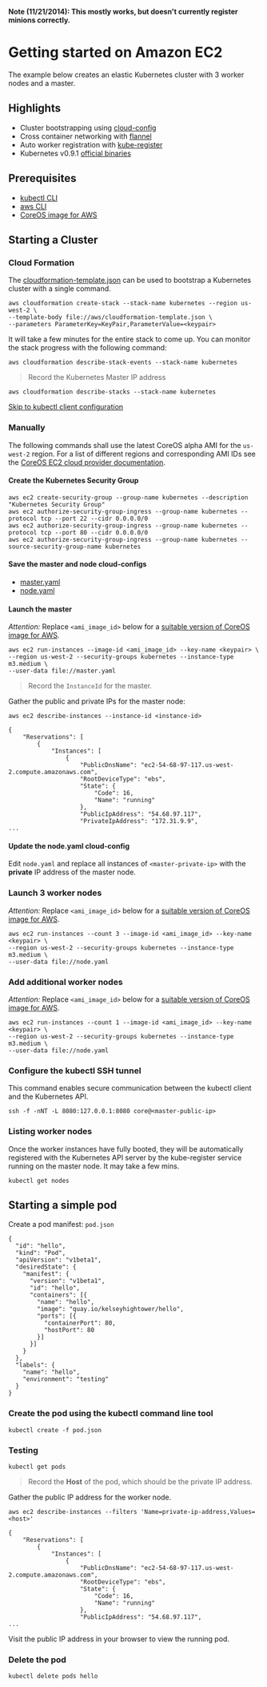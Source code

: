 __Note (11/21/2014): This mostly works, but doesn't currently register minions correctly.__


# Getting started on Amazon EC2

The example below creates an elastic Kubernetes cluster with 3 worker nodes and a master.

## Highlights

* Cluster bootstrapping using [cloud-config](https://coreos.com/docs/cluster-management/setup/cloudinit-cloud-config)
* Cross container networking with [flannel](https://github.com/coreos/flannel#flannel)
* Auto worker registration with [kube-register](https://github.com/kelseyhightower/kube-register#kube-register)
* Kubernetes v0.9.1 [official binaries](https://github.com/GoogleCloudPlatform/kubernetes/releases/tag/v0.9.1)

## Prerequisites

* [kubectl CLI](aws/kubectl.md)
* [aws CLI](http://aws.amazon.com/cli)
* [CoreOS image for AWS](https://coreos.com/docs/running-coreos/cloud-providers/ec2/#choosing-a-channel)

## Starting a Cluster

### Cloud Formation

The [cloudformation-template.json](aws/cloudformation-template.json) can be used to bootstrap a Kubernetes cluster with a single command.

```
aws cloudformation create-stack --stack-name kubernetes --region us-west-2 \
--template-body file://aws/cloudformation-template.json \
--parameters ParameterKey=KeyPair,ParameterValue=<keypair>
```

It will take a few minutes for the entire stack to come up. You can monitor the stack progress with the following command:

```
aws cloudformation describe-stack-events --stack-name kubernetes
```

> Record the Kubernetes Master IP address

```
aws cloudformation describe-stacks --stack-name kubernetes
```

[Skip to kubectl client configuration](#configure-the-kubectl-ssh-tunnel)

### Manually

The following commands shall use the latest CoreOS alpha AMI for the `us-west-2` region. For a list of different regions and corresponding AMI IDs see the [CoreOS EC2 cloud provider documentation](https://coreos.com/docs/running-coreos/cloud-providers/ec2/#choosing-a-channel).

#### Create the Kubernetes Security Group

```
aws ec2 create-security-group --group-name kubernetes --description "Kubernetes Security Group"
aws ec2 authorize-security-group-ingress --group-name kubernetes --protocol tcp --port 22 --cidr 0.0.0.0/0
aws ec2 authorize-security-group-ingress --group-name kubernetes --protocol tcp --port 80 --cidr 0.0.0.0/0
aws ec2 authorize-security-group-ingress --group-name kubernetes --source-security-group-name kubernetes
```

#### Save the master and node cloud-configs

* [master.yaml](aws/cloud-configs/master.yaml)
* [node.yaml](aws/cloud-configs/node.yaml)

#### Launch the master

*Attention:* Replace ```<ami_image_id>``` below for a [suitable version of CoreOS image for AWS](https://coreos.com/docs/running-coreos/cloud-providers/ec2/#choosing-a-channel).

```
aws ec2 run-instances --image-id <ami_image_id> --key-name <keypair> \
--region us-west-2 --security-groups kubernetes --instance-type m3.medium \
--user-data file://master.yaml
```

> Record the `InstanceId` for the master.

Gather the public and private IPs for the master node:

```
aws ec2 describe-instances --instance-id <instance-id>
```

```
{
    "Reservations": [
        {
            "Instances": [
                {
                    "PublicDnsName": "ec2-54-68-97-117.us-west-2.compute.amazonaws.com", 
                    "RootDeviceType": "ebs", 
                    "State": {
                        "Code": 16, 
                        "Name": "running"
                    }, 
                    "PublicIpAddress": "54.68.97.117", 
                    "PrivateIpAddress": "172.31.9.9", 
...
```

#### Update the node.yaml cloud-config

Edit `node.yaml` and replace all instances of `<master-private-ip>` with the **private** IP address of the master node.

### Launch 3 worker nodes

*Attention:* Replace ```<ami_image_id>``` below for a [suitable version of CoreOS image for AWS](https://coreos.com/docs/running-coreos/cloud-providers/ec2/#choosing-a-channel).

```
aws ec2 run-instances --count 3 --image-id <ami_image_id> --key-name <keypair> \
--region us-west-2 --security-groups kubernetes --instance-type m3.medium \
--user-data file://node.yaml
```

### Add additional worker nodes

*Attention:* Replace ```<ami_image_id>``` below for a [suitable version of CoreOS image for AWS](https://coreos.com/docs/running-coreos/cloud-providers/ec2/#choosing-a-channel).

```
aws ec2 run-instances --count 1 --image-id <ami_image_id> --key-name <keypair> \
--region us-west-2 --security-groups kubernetes --instance-type m3.medium \
--user-data file://node.yaml
```

### Configure the kubectl SSH tunnel

This command enables secure communication between the kubectl client and the Kubernetes API.

```
ssh -f -nNT -L 8080:127.0.0.1:8080 core@<master-public-ip>
```

### Listing worker nodes

Once the worker instances have fully booted, they will be automatically registered with the Kubernetes API server by the kube-register service running on the master node. It may take a few mins.

```
kubectl get nodes
```

## Starting a simple pod

Create a pod manifest: `pod.json`

```
{
  "id": "hello",
  "kind": "Pod",
  "apiVersion": "v1beta1",
  "desiredState": {
    "manifest": {
      "version": "v1beta1",
      "id": "hello",
      "containers": [{
        "name": "hello",
        "image": "quay.io/kelseyhightower/hello",
        "ports": [{
          "containerPort": 80,
          "hostPort": 80 
        }]
      }]
    }
  },
  "labels": {
    "name": "hello",
    "environment": "testing"
  }
}
```

### Create the pod using the kubectl command line tool

```
kubectl create -f pod.json
```

### Testing

```
kubectl get pods
```

> Record the **Host** of the pod, which should be the private IP address.

Gather the public IP address for the worker node. 

```
aws ec2 describe-instances --filters 'Name=private-ip-address,Values=<host>'
```

```
{
    "Reservations": [
        {
            "Instances": [
                {
                    "PublicDnsName": "ec2-54-68-97-117.us-west-2.compute.amazonaws.com", 
                    "RootDeviceType": "ebs", 
                    "State": {
                        "Code": 16, 
                        "Name": "running"
                    }, 
                    "PublicIpAddress": "54.68.97.117", 
...
```

Visit the public IP address in your browser to view the running pod.

### Delete the pod

```
kubectl delete pods hello
```
